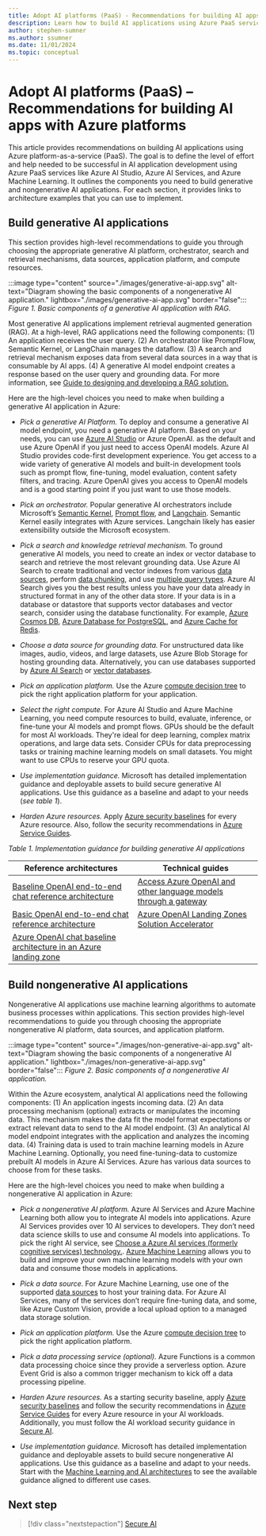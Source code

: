 ```yaml
---
title: Adopt AI platforms (PaaS) - Recommendations for building AI apps with Azure platforms
description: Learn how to build AI applications using Azure PaaS services, including generative and nongenerative AI, with detailed recommendations and architecture guides.
author: stephen-sumner
ms.author: ssumner
ms.date: 11/01/2024
ms.topic: conceptual
---
```


# Adopt AI platforms (PaaS) – Recommendations for building AI apps with Azure platforms

This article provides recommendations on building AI applications using Azure platform-as-a-service (PaaS). The goal is to define the level of effort and help needed to be successful in AI application development using Azure PaaS services like Azure AI Studio, Azure AI Services, and Azure Machine Learning. It outlines the components you need to build generative and nongenerative AI applications. For each section, it provides links to architecture examples that you can use to implement.

## Build generative AI applications

This section provides high-level recommendations to guide you through choosing the appropriate generative AI platform, orchestrator, search and retrieval mechanisms, data sources, application platform, and compute resources.

:::image type="content" source="./images/generative-ai-app.svg" alt-text="Diagram showing the basic components of a nongenerative AI application." lightbox="./images/generative-ai-app.svg" border="false":::
*Figure 1. Basic components of a generative AI application with RAG.*

Most generative AI applications implement retrieval augmented generation (RAG). At a high-level, RAG applications need the following components: (1) An application receives the user query. (2) An orchestrator like PromptFlow, Semantic Kernel, or LangChain manages the dataflow. (3) A search and retrieval mechanism exposes data from several data sources in a way that is consumable by AI apps. (4) A generative AI model endpoint creates a response based on the user query and grounding data. For more information, see [Guide to designing and developing a RAG solution.](/azure/architecture/ai-ml/guide/rag/rag-solution-design-and-evaluation-guide) 

Here are the high-level choices you need to make when building a generative AI application in Azure:

- *Pick a generative AI Platform.* To deploy and consume a generative AI model endpoint, you need a generative AI platform. Based on your needs, you can use [Azure AI Studio](/azure/ai-studio/what-is-ai-studio) or Azure OpenAI. as the default and use Azure OpenAI if you just need to access OpenAI models. Azure AI Studio provides code-first development experience. You get access to a wide variety of generative AI models and built-in development tools such as prompt flow, fine-tuning, model evaluation, content safety filters, and tracing. Azure OpenAI gives you access to OpenAI models and is a good starting point if you just want to use those models.

- *Pick an orchestrator.* Popular generative AI orchestrators include Microsoft’s [Semantic Kernel](/semantic-kernel/overview/), [Prompt flow](https://microsoft.github.io/promptflow/index.html), and [Langchain](https://python.langchain.com/v0.2/docs/integrations/platforms/microsoft/). Semantic Kernel easily integrates with Azure services. Langchain likely has easier extensibility outside the Microsoft ecosystem.

- *Pick a search and knowledge retrieval mechanism.* To ground generative AI models, you need to create an index or vector database to search and retrieve the most relevant grounding data. Use Azure AI Search to create traditional and vector indexes from various [data sources](/azure/search/search-indexer-overview#supported-data-sources), perform [data chunking](/azure/search/vector-search-integrated-vectorization), and use [multiple query types](/azure/search/search-query-overview#types-of-queries). Azure AI Search gives you the best results unless you have your data already in structured format in any of the other data store. If your data is in a database or datastore that supports vector databases and vector search, consider using the database functionality. For example, [Azure Cosmos DB](/azure/cosmos-db/vector-database), [Azure Database for PostgreSQL,](/azure/postgresql/flexible-server/how-to-use-pgvector) and [Azure Cache for Redis](/azure/azure-cache-for-redis/cache-overview-vector-similarity).

- *Choose a data source for grounding data.* For unstructured data like images, audio, videos, and large datasets, use Azure Blob Storage for hosting grounding data. Alternatively, you can use databases supported by [Azure AI Search](/azure/search/search-indexer-overview#supported-data-sources) or [vector databases](/dotnet/ai/conceptual/vector-databases#available-vector-database-solutions).

- *Pick an application platform.* Use the Azure [compute decision tree](/azure/architecture/guide/technology-choices/compute-decision-tree) to pick the right application platform for your application.

- *Select the right compute.* For Azure AI Studio and Azure Machine Learning, you need compute resources to build, evaluate, inference, or fine-tune your AI models and prompt flows. GPUs should be the default for most AI workloads. They're ideal for deep learning, complex matrix operations, and large data sets. Consider CPUs for data preprocessing tasks or training machine learning models on small datasets. You might want to use CPUs to reserve your GPU quota.

- *Use implementation guidance.* Microsoft has detailed implementation guidance and deployable assets to build secure generative AI applications. Use this guidance as a baseline and adapt to your needs (*see table 1*).

- *Harden Azure resources.* Apply [Azure security baselines](/security/benchmark/azure/security-baselines-overview) for every Azure resource. Also, follow the security recommendations in [Azure Service Guides](/azure/well-architected/service-guides/). 

*Table 1. Implementation guidance for building generative AI applications*

| Reference architectures  | Technical guides |
| --- | --- |
| [Baseline OpenAI end-to-end chat reference architecture](/azure/architecture/ai-ml/architecture/baseline-openai-e2e-chat) | [Access Azure OpenAI and other language models through a gateway](/azure/architecture/ai-ml/guide/azure-openai-gateway-guide) |
| [Basic OpenAI end-to-end chat reference architecture](/azure/architecture/ai-ml/architecture/basic-openai-e2e-chat) | [Azure OpenAI Landing Zones Solution Accelerator](https://github.com/Azure/azure-openai-landing-zone/tree/main) |
| [Azure OpenAI chat baseline architecture in an Azure landing zone](/azure/architecture/ai-ml/architecture/azure-openai-baseline-landing-zone) |

## Build nongenerative AI applications

Nongenerative AI applications use machine learning algorithms to automate business processes within applications. This section provides high-level recommendations to guide you through choosing the appropriate nongenerative AI platform, data sources, and application platform.

:::image type="content" source="./images/non-generative-ai-app.svg" alt-text="Diagram showing the basic components of a nongenerative AI application." lightbox="./images/non-generative-ai-app.svg" border="false":::
*Figure 2. Basic components of a nongenerative AI application.*

Within the Azure ecosystem, analytical AI applications need the following components: (1) An application ingests incoming data. (2) An data processing mechanism (optional) extracts or manipulates the incoming data. This mechanism makes the data fit the model format expectations or extract relevant data to send to the AI model endpoint. (3) An analytical AI model endpoint integrates with the application and analyzes the incoming data. (4) Training data is used to train machine learning models in Azure Machine Learning. Optionally, you need fine-tuning-data to customize prebuilt AI models in Azure AI Services. Azure has various data sources to choose from for these tasks. 

Here are the high-level choices you need to make when building a nongenerative AI application in Azure:

- *Pick a nongenerative AI platform.* Azure AI Services and Azure Machine Learning both allow you to integrate AI models into applications. Azure AI Services provides over 10 AI services to developers. They don’t need data science skills to use and consume AI models into applications. To pick the right AI service, see [Choose a Azure AI services (formerly cognitive services) technology.](/azure/architecture/data-guide/technology-choices/cognitive-services). [Azure Machine Learning](/azure/machine-learning/overview-what-is-azure-machine-learning) allows you to build and improve your own machine learning models with your own data and consume those models in applications.

- *Pick a data source.* For Azure Machine Learning, use one of the supported [data sources](/azure/machine-learning/how-to-access-data#supported-data-storage-service-types) to host your training data. For Azure AI Services, many of the services don’t require fine-tuning data, and some, like Azure Custom Vision, provide a local upload option to a managed data storage solution.

- *Pick an application platform.* Use the Azure [compute decision tree](/azure/architecture/guide/technology-choices/compute-decision-tree) to pick the right application platform.

- *Pick a data processing service (optional).* Azure Functions is a common data processing choice since they provide a serverless option. Azure Event Grid is also a common trigger mechanism to kick off a data processing pipeline.

- *Harden Azure resources.* As a starting security baseline, apply [Azure security baselines](/security/benchmark/azure/security-baselines-overview) and follow the security recommendations in [Azure Service Guides](/azure/well-architected/service-guides/) for every Azure resource in your AI workloads. Additionally, you must follow the AI workload security guidance in [Secure AI](secure.md).

- *Use implementation guidance.* Microsoft has detailed implementation guidance and deployable assets to build secure nongenerative AI applications. Use this guidance as a baseline and adapt to your needs. Start with the [Machine Learning and AI architectures](/azure/architecture/ai-ml/) to see the available guidance aligned to different use cases.


## Next step

> [!div class="nextstepaction"]
> [Secure AI](secure.md)
